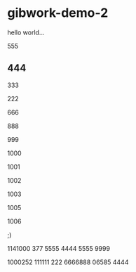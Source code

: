 # gibwork-demo-2

hello world...

555

444
-----

333

222

666

888

999

1000

1001

1002

1003

1005

1006

;)

1141000
377
5555
4444
5555
9999

1000252
111111
222
6666888
06585
4444
